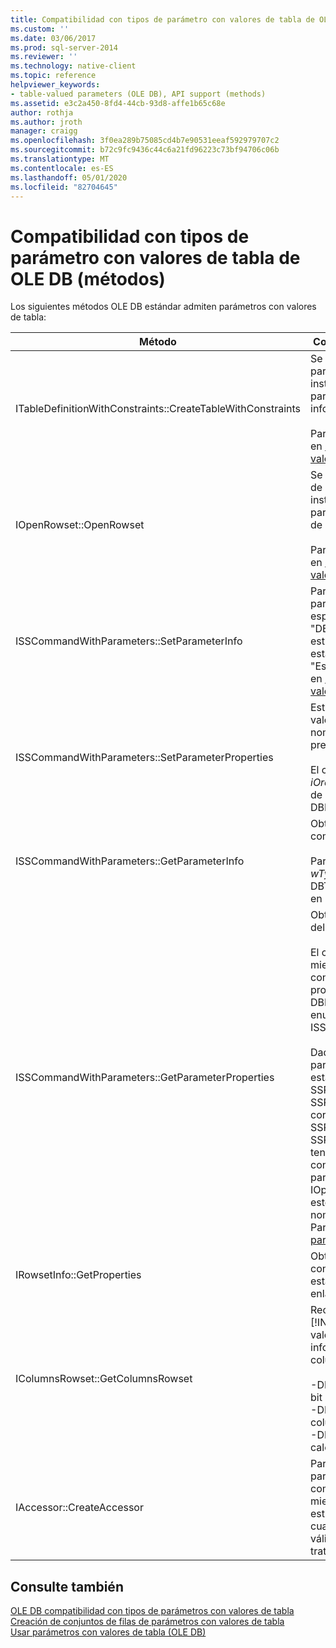 ```yaml
---
title: Compatibilidad con tipos de parámetro con valores de tabla de OLE DB (métodos) | Microsoft Docs
ms.custom: ''
ms.date: 03/06/2017
ms.prod: sql-server-2014
ms.reviewer: ''
ms.technology: native-client
ms.topic: reference
helpviewer_keywords:
- table-valued parameters (OLE DB), API support (methods)
ms.assetid: e3c2a450-8fd4-44cb-93d8-affe1b65c68e
author: rothja
ms.author: jroth
manager: craigg
ms.openlocfilehash: 3f0ea289b75085cd4b7e90531eeaf592979707c2
ms.sourcegitcommit: b72c9fc9436c44c6a21fd96223c73bf94706c06b
ms.translationtype: MT
ms.contentlocale: es-ES
ms.lasthandoff: 05/01/2020
ms.locfileid: "82704645"
---
```

# <a name="ole-db-table-valued-parameter-type-support-methods"></a>Compatibilidad con tipos de parámetro con valores de tabla de OLE DB (métodos)
  Los siguientes métodos OLE DB estándar admiten parámetros con valores de tabla:  
  
|Método|Compatibilidad con parámetros con valores de tabla|  
|------------|-------------------------------------|  
|ITableDefinitionWithConstraints::CreateTableWithConstraints|Se utiliza cuando se conoce la información de tipo del parámetro con valores de tabla y se desea crear instancias de un objeto de conjunto de filas de parámetro con valores de tabla basado en la información de tipo.<br /><br /> Para más información, consulte "Escenario estático" en [Creación de conjuntos de filas de parámetros con valores de tabla](table-valued-parameter-rowset-creation.md).|  
|IOpenRowset::OpenRowset|Se utiliza cuando no se conoce la información de tipo de un parámetro con valores de tabla y se desea crear instancias de un objeto de conjunto de filas de parámetro con valores de tabla basado en información de metadatos recuperada del servidor.<br /><br /> Para más información, consulte "Escenario dinámico" en [Creación de conjuntos de filas de parámetros con valores de tabla](table-valued-parameter-rowset-creation.md).|  
|ISSCommandWithParameters::SetParameterInfo|Para especificar un parámetro de comandos de parámetro con valores de tabla, el consumidor especifica el tipo del parámetro como "table" o "DBTYPE_TABLE" en el miembro *pwszName* de la estructura DBPARAMBINDINFO. *ulParamSize* se establece en ~0. Para más información, consulte "Especificación de parámetros con valores de tabla" en [Ejecutar comandos que contienen parámetros con valores de tabla](executing-commands-containing-table-valued-parameters.md).|  
|ISSCommandWithParameters::SetParameterProperties|Establece propiedades específicas de parámetros con valores de tabla, tales como el nombre de esquema, nombre de tipo, orden de columnas y columnas predeterminadas.<br /><br /> El consumidor especifica el ordinal del parámetro en *iOrdinal* de la estructura SSPARAMPROPS. El conjunto de propiedades solicitado es DBPROPSET_SQLSERVERPARAMETER.|  
|ISSCommandWithParameters::GetParameterInfo|Obtiene los tipos de todos los parámetros para un comando especificado.<br /><br /> Para los parámetros con valores de tabla, el campo *wType* de la estructura DBPARAMINFO tendrá el tipo DBTYPE_TABLE. El campo *ulParamSize* se establecerá en ~0 para indicar longitud desconocida.|  
|ISSCommandWithParameters::GetParameterProperties|Obtiene información de tipo adicional para parámetros del tipo DBTYPE_TABLE.<br /><br /> El consumidor especifica el ordinal del parámetro en el miembro *iOrdinal* de la estructura SSPARAMPROPS. El consumidor puede solicitar cualquiera de las propiedades del conjunto de propiedades DBPROPSET_SQLSERVERPARAMETER que se enumeran en ISSCommandWithParameters::SetParameterProperties.<br /><br /> Dado que el consumidor no conoce el tipo de parámetro con valores de tabla, el proveedor debe establecer SSPROP_PARAM_TYPE_TYPENAME, SSPROP_PARAM_TYPE_SCHEMANAME y SSPROP_PARAM_TYPE_CATALOGNAME en sus valores correctos. Las propiedades restantes, SSPROP_PARAM_TABLE_DEFAULT_COLUMNS y SSPROP_PARAM_TABLE_COLUMN_SORT_ORDER, tendrán sus valores predeterminados. Cuando el consumidor ha detectado el nombre de tipo del parámetro con valores de tabla, usa IOpenRowset::OpenRowset para crear una instancia de este parámetro con valores de tabla, especificando el nombre de tipo de parámetro con valores de tabla. Para más información, consulte [Detección de tipos de parámetros con valores de tabla](../../database-engine/dev-guide/table-valued-parameter-type-discovery.md).|  
|IRowsetInfo::GetProperties|Obtiene propiedades de conjunto de filas de parámetro con valores de tabla. El consumidor puede utilizar estas propiedades para configurar óptimamente los enlaces.|  
|IColumnsRowset::GetColumnsRowset|Recupera información de metadatos sobre una tabla [!INCLUDE[ssNoVersion](../../includes/ssnoversion-md.md)]. Para los parámetros con valores de tabla, esta misma interfaz proporciona información de metadatos detallada sobre cada columna, como a continuación:<br /><br /> -DBCOLUMN_FLAGS indica la nulabilidad a través del bit de DBCOLUMNFLAGS_ISNULLABLE.<br />-DBCOLUMN_ISUNIQUE indica si la columna es una columna de identidad.<br />-DBCOLUMN_COMPUTEMODE indica si la columna es calculada.|  
|IAccessor::CreateAccessor|Para enlazar un objeto de conjunto de filas de parámetro con valores de tabla a un parámetro de comandos, cree un descriptor de acceso con su miembro *wType* establecido en DBTYPE_TABLE. La estructura DBOBJECT contendrá IID_IRowset o cualquier otra interfaz de objeto de conjunto de filas válida en el miembro *iid*. El resto de los campos se trata de igual forma que DBTYPE_IUNKNOWN.|  
  
## <a name="see-also"></a>Consulte también  
 [OLE DB compatibilidad con tipos de parámetros con valores de tabla](ole-db-table-valued-parameter-type-support.md)   
 [Creación de conjuntos de filas de parámetros con valores de tabla](table-valued-parameter-rowset-creation.md)   
 [Usar parámetros con valores de tabla &#40;OLE DB&#41;](table-valued-parameters-ole-db.md)  
  
  
